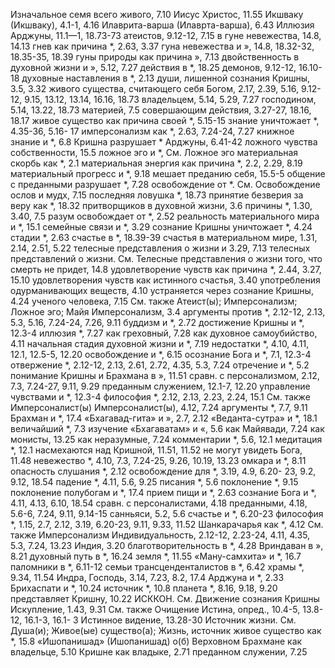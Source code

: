 Изначальное семя всего живого, 7.10 
Иисус Христос, 11.55 
Икшваку (Икшваку), 4.1-1, 4.16 
Илаврита-варша (Илаврта-варша), 6.43 
Иллюзия
	Арджуны, 11.1—1, 18.73-73 
	атеистов, 9.12-12, 7.15 
	в гуне невежества, 14.8, 14.13 
	гнев как причина *, 2.63, 3.37 
	гуна невежества и », 14.8, 18.32-32, 18.35-35, 18.39
	гуны природы как причина », 7.13 
	двойственность в духовной жизни и », 5.12, 7.27 
	действия в *, 18.25 
	демонов, 9.12-12, 16.10-18 
	духовные наставления в *, 2.13 
	души, лишенной сознания Кришны, 3.5, 3.32
	живого существа, считающего себя
		Богом, 2.17, 2.39, 5.16, 9.12-12, 9.15, 13.12, 13.14, 16.16, 18.73
		владельцем, 5.14, 5.29, 7.27 
		господином, 5.14, 13.22, 18.73 
		материей, 7.5
		совершающим действия, 3.27-27, 18.16, 18.17
	живое существо как причина своей *, 5.15-15
	знание уничтожает *, 4.35-36, 5.16- 17
	имперсонализм как *, 2.63, 7.24-24, 7.27
	книжное знание и *, 6.8 
	Кришна разрушает * Арджуны, 6.41-42
	ложного чувства собственности, 15.5
	ложное эго и *,
		См. Ложное эго
	материальная скорбь как *, 2.1 
	материальная энергия как причина *, 2.2, 2.29, 8.19 
	материальный прогресс и *, 9.18 
	мешает преданию себя, 15.5-5 
	общение с преданными разрушает *, 7.28
	освобождение от *.
		См. Освобождение
	ослов и мудх, 7.15 
	последняя ловушка *, 18.73 
	принятие безверия за веру как *, 18.32
	притворщиков в духовной жизни, 3.6 
	причины *, 1.30, 3.40, 7.5 
	разум освобождает от *, 2.52 
	реальность материального мира и *, 15.1
	семейные связи и *, 3.29 
	сознание Кришны уничтожает *, 4.24 
	стадии *, 2.63 
	счастье в *, 18.39-39 
	счастья в материальном мире, 1.31, 2.14, 2.51, 5.22
	телесные представления о жизни и 3.29, 7.13
	телесных представлений о жизни.
		См. Телесные представления о жизни
	того, что смерть не придет, 14.8
	удовлетворение чувств как причина *, 2.44, 3.27, 15.10 
	удовлетворения чувств как истинного счастья, 3.40
	употребления одурманивающих веществ, 4.10
	устраняется через сознание Кришны, 4.24
	ученого человека, 7.15 
	См. также Атеист(ы); Имперсонализм; Ложное эго; Майя 
Имперсонализм, 3.4
	аргументы против *, 2.12-12, 2.13, 5.3, 5.16, 7.24-24, 7.26, 9.11 
	буддизм и *, 2.72 
	достижение Кришны и *, 12.3-4 
	иллюзия *, 7.27 
	как греховный, 7.28 
	как духовное самоубийство, 4.11 
	начальная стадия духовной жизни и *, 7.19
	недостатки *, 4.10, 4.11, 12.1, 12.5-5, 12.20
	освобождение и *, 6.15 
	осознание Бога и *, 7.1, 12.3-4 
	отвержение *, 2.12-12, 2.13, 2.61, 2.72, 4.35, 5.3, 7.24 
	отречение и *, 5.2 
	понимание Кришны и Брахмана в », 11.51 
	сравн. с
		персонализмом, 2.12, 7.3, 7.24-27, 9.11, 9.29
		преданным служением, 12.1-7, 12.20
	управление чувствами и *, 12.3-4 
	философия *, 2.12, 2.13, 2.23, 2.24, 15.1
	См. также Имперсоналист(ы)
Имперсоналист(ы), 4.12, 7.24 
	аргументы *, 7.7, 9.11 
	Брахман и *, 17.4
	«Бхагавад-гита» и », 2.7, 2.12
	«Веданта-сутра» и *, 18.1 
	величайший *, 7.3 
	изучение «Бхагаватам» и «, 5.6 
	как Майявади, 7.24 
	как монисты, 13.25 
	как неразумные, 7.24 
	комментарии *, 5.6, 12.1 
	медитация *, 12.1 
	насмехаются над Кришной, 11.51, 11.52
	не могут увидеть Бога, 11.48
	невежество *, 4.10, 7.3, 7.24-25, 9.26, 10.19, 13.23 
	омкара и *, 8.11 
	опасность слушания *, 2.12 
	освобождение для *, 3.19, 4.9, 6.20- 23, 9.2, 9.12, 18.54 
	падение *, 4.11, 5.6, 9.25 
	писания *, 5.6 
	поклонение *, 9.15 
	поклонение полубогам и *, 17.4
	прием пищи и *, 2.63 
	сознание Бога и *, 4.11, 4.13, 6.10, 18.54 
	сравн. с
		персоналистами, 4.18 
		преданными, 4.18, 5.6-6, 7.24, 9.11, 9.14-15 
		санньяси, 5.2, 5.6 
	счастье и *, 6.20-23 
	философия *, 1.15, 2.7, 2.12, 3.19, 6.20-23, 9.11, 9.33, 11.52
	Шанкарачарья как *, 4.12 
	См. также Имперсонализм
Индивидуальность, 2.12-12, 2.23-24, 4.11, 4.35, 5.3, 7.24, 13.23 
Индия, 3.20
	благотворительность в *, 4.28 
	Вриндаван в », 8.21 
	духовный путь в *, 16.24 
	земля *, 11.55
	«Ману-самхита» и *, 16.7 
	паломники в *, 6.11-12 
	семьи трансценденталистов в *, 6.42
	храмы *, 9.34, 11.54 
Индра, Господь, 3.14, 7.23, 8.2, 17.4
	Арджуна и *, 2.33 
	Брихаспати и *, 10.24 
	источник *, 10.8 
	планета *, 8.16, 9.18, 9.20 
	представляет Кришну, 10.22 
ИСККОН.
	См. Движение сознания Кришны
Искупление, 1.43, 9.31 
	См. также Очищение
Истина, опред., 10.4-5, 13.8-12, 16.1-3, 16.1- 3
Истинное видение, 13.28-30 
Источник жизни.
	См. Душа(и); Живое(ые) существо(а); Жизнь, источник
	живое существо как *, 15.8
«Ишопанишад» (Ишопанишад) о(б)
	Верховном Брахмане как владельце, 5.10
	Кришне как владыке, 2.71 
	преданном служении, 7.25